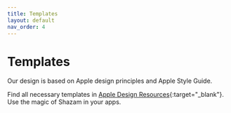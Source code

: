 ```yaml
---
title: Templates
layout: default
nav_order: 4
---
```


# Templates
Our design is based on Apple design principles and Apple Style Guide.

Find all necessary templates in [Apple Design Resources](https://developer.apple.com/design/resources/){:target="_blank"}. Use the magic of Shazam in your apps.

<!--
## Styles

- **iOS**, Android, web, desktop, **mobile**, tablet, Chrome Extension
- themes: dark, light
-->